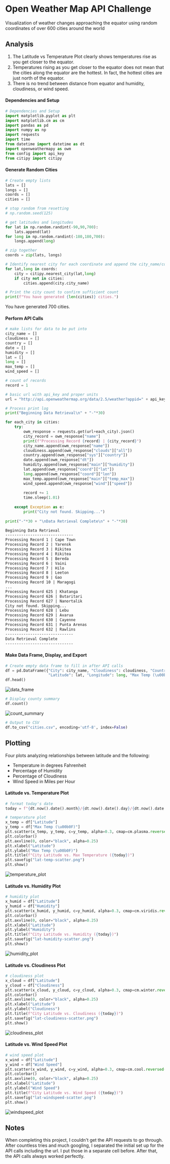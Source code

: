 # Open Weather Map API Challenge

Visualization of weather changes approaching the equator using random coordinates of over 600 cities around the world


## Analysis

1. The Latitude vs Temperature Plot clearly shows temperatures rise as you get closer to the equator. 
2. Temperatures rising as you get closer to the equator does not mean that the cities along the equator are the hottest. In fact, the hottest cities are just north of the equator.
3. There is no trend between distance from equator and humidity, cloudiness, or wind speed.


#### Dependencies and Setup

```python
# Dependencies and Setup
import matplotlib.pyplot as plt
import matplotlib.cm as cm
import pandas as pd
import numpy as np
import requests
import time
from datetime import datetime as dt
import openweathermapy as owm
from config import api_key
from citipy import citipy
```

#### Generate Random Cities

```python
# Create empty lists
lats = []
longs = []
coords = []
cities = []

# stop random from resetting
# np.random.seed(125)

# get latitudes and longitudes
for lat in np.random.randint(-90,90,700):
    lats.append(lat)
for long in np.random.randint(-180,180,700):
    longs.append(long)

# zip together
coords = zip(lats, longs)

# Identify nearest city for each coordinate and append the city_name/country_code to 
for lat,long in coords:
    city = citipy.nearest_city(lat,long)
    if city not in cities:
        cities.append(city.city_name)

# Print the city count to confirm sufficient count
print(f"You have generated {len(cities)} cities.")
```
You have generated 700 cities.


#### Perform API Calls

```python
# make lists for data to be put into
city_name = []
cloudiness = []
country = []
date = []
humidity = []
lat = []
long = []
max_temp = []
wind_speed = []

# count of records
record = 1

# basic url with api_key and proper units
url = "http://api.openweathermap.org/data/2.5/weather?appid=" + api_key + "&units=Imperial&q="

# Process print log
print("Beginning Data Retrieval\n" + "-"*30)

for each_city in cities:
    try:
        owm_response = requests.get(url+each_city).json()
        city_record = owm_response["name"]
        print(f"Processing Record {record} | {city_record}")
        city_name.append(owm_response["name"])
        cloudiness.append(owm_response["clouds"]["all"])
        country.append(owm_response["sys"]["country"])
        date.append(owm_response["dt"])
        humidity.append(owm_response["main"]["humidity"])
        lat.append(owm_response["coord"]["lat"])
        long.append(owm_response["coord"]["lon"])
        max_temp.append(owm_response["main"]["temp_max"])
        wind_speed.append(owm_response["wind"]["speed"])
    
        record += 1
        time.sleep(1.01)
        
    except Exception as e:
        print("City not found. Skipping...")
        
print("-"*30 + "\nData Retrieval Complete\n" + "-"*30)
```

```md
Beginning Data Retrieval
------------------------------
Processing Record 1 | Cape Town
Processing Record 2 | Yarensk
Processing Record 3 | Rikitea
Processing Record 4 | Rikitea
Processing Record 5 | Bereda
Processing Record 6 | Vaini
Processing Record 7 | Hilo
Processing Record 8 | Leeton
Processing Record 9 | Gao
Processing Record 10 | Maragogi
...
Processing Record 625 | Khatanga
Processing Record 626 | Butaritari
Processing Record 627 | Nanortalik
City not found. Skipping...
Processing Record 628 | Lebu
Processing Record 629 | Avarua
Processing Record 630 | Cayenne
Processing Record 631 | Punta Arenas
Processing Record 632 | Rawlins
------------------------------
Data Retrieval Complete
------------------------------
```


#### Make Data Frame, Display, and Export

```python
# Create empty data frame to fill in after API calls
df = pd.DataFrame({"City": city_name, "Cloudiness": cloudiness, "Country": country, "Date": date, "Humidity": humidity,
                   "Latitude": lat, "Longitude": long, "Max Temp (\u00b0F)": max_temp, "Wind Speed": wind_speed})
df.head()
```

![data_frame](Images/data_frame.png)


```python
# Display county summary
df.count()
```

![count_summary](Images/count_summary.png)


```python
# Output to CSV
df.to_csv("cities.csv", encoding='utf-8', index=False)
```


## Plotting

Four plots analyzing relationships between latitude and the following:
* Temperature in degrees Fahrenheit
* Percentage of Humidity
* Percentage of Cloudiness
* Wind Speed in Miles per Hour


#### Latitude vs. Temperature Plot

```python
# format today's date
today = f"{dt.now().date().month}/{dt.now().date().day}/{dt.now().date().year}"

# temperature plot
x_temp = df["Latitude"]
y_temp = df["Max Temp (\u00b0F)"]
plt.scatter(x_temp, y_temp, c=y_temp, alpha=0.3, cmap=cm.plasma.reversed())
plt.colorbar()
plt.axvline(0, color="black", alpha=0.25)
plt.xlabel("Latitude")
plt.ylabel("Max Temp (\u00b0F)")
plt.title(f"City Latitude vs. Max Temperature ({today})")
plt.savefig("lat-temp-scatter.png")
plt.show()
```

![temperature_plot](Images/lat-temp-scatter.png)


#### Latitude vs. Humidity Plot

```python
# humidity plot
x_humid = df["Latitude"]
y_humid = df["Humidity"]
plt.scatter(x_humid, y_humid, c=y_humid, alpha=0.3, cmap=cm.viridis.reversed())
plt.colorbar()
plt.axvline(0, color="black", alpha=0.25)
plt.xlabel("Latitude")
plt.ylabel("Humidity")
plt.title(f"City Latitude vs. Humidity ({today})")
plt.savefig("lat-humidity-scatter.png")
plt.show()
```

![humidity_plot](Images/lat-humidity-scatter.png)


#### Latitude vs. Cloudiness Plot

```python
# cloudiness plot
x_cloud = df["Latitude"]
y_cloud = df["Cloudiness"]
plt.scatter(x_cloud, y_cloud, c=y_cloud, alpha=0.3, cmap=cm.winter.reversed())
plt.colorbar()
plt.axvline(0, color="black", alpha=0.25)
plt.xlabel("Latitude")
plt.ylabel("Cloudiness")
plt.title(f"City Latitude vs. Cloudiness ({today})")
plt.savefig("lat-cloudiness-scatter.png")
plt.show()
```

![cloudiness_plot](Images/lat-cloudiness-scatter.png)


#### Latitude vs. Wind Speed Plot

```python
# wind speed plot
x_wind = df["Latitude"]
y_wind = df["Wind Speed"]
plt.scatter(x_wind, y_wind, c=y_wind, alpha=0.3, cmap=cm.cool.reversed())
plt.colorbar()
plt.axvline(0, color="black", alpha=0.25)
plt.xlabel("Latitude")
plt.ylabel("Wind Speed")
plt.title(f"City Latitude vs. Wind Speed ({today})")
plt.savefig("lat-windspeed-scatter.png")
plt.show()
```

![windspeed_plot](Images/lat-windspeed-scatter.png)


## Notes

When completing this project, I couldn't get the API requests to go through. After countless tries and much googling, I separated the initial set up for the API calls including the url. I put those in a separate cell before. After that, the API calls always worked perfectly.
